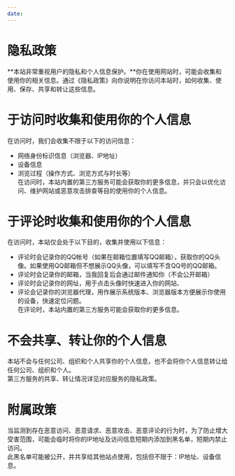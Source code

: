 ```yaml
---
date:
---
```

# 隐私政策

**本站非常重视用户的隐私和个人信息保护。**你在使用网站时，可能会收集和使用你的相关信息。通过《隐私政策》向你说明在你访问本站时，如何收集、使用、保存、共享和转让这些信息。

# 于访问时收集和使用你的个人信息

在访问时，我们会收集不限于以下的访问信息：

- 网络身份标识信息（浏览器、IP地址）
- 设备信息
- 浏览过程（操作方式、浏览方式与时长等）  
    在访问时，本站内置的第三方服务可能会获取你的更多信息，并只会以优化访问、维护网站或恶意攻击排查等目的使用你的个人信息。

# 于评论时收集和使用你的个人信息

在访问时，本站仅会处于以下目的，收集并使用以下信息：

- 评论时会记录你的QQ帐号（如果在邮箱位置填写QQ邮箱），获取你的QQ头像。如果使用QQ邮箱但不想展示QQ头像，可以填写不含QQ号的QQ邮箱。
- 评论时会记录你的邮箱，当我回复后会通过邮件通知你（不会公开邮箱）
- 评论时会记录你的网址，用于点击头像时快速进入你的网站、
- 评论会记录你的浏览器代理，用作展示系统版本、浏览器版本方便展示你使用的设备，快速定位问题。  
    在评论时，本站内置的第三方服务可能会获取你的更多信息。

# 不会共享、转让你的个人信息

本站不会与任何公司、组织和个人共享你的个人信息，也不会将你个人信息转让给任何公司、组织和个人。  
第三方服务的共享、转让情况详见对应服务的隐私政策。

# 附属政策

当监测到存在恶意访问、恶意请求、恶意攻击、恶意评论的行为时，为了防止增大受害范围，可能会临时将你的IP地址及访问信息短期内添加到黑名单，短期内禁止访问。  
此黑名单可能被公开，并共享给其他站点使用，包括但不限于：IP地址、设备信息。